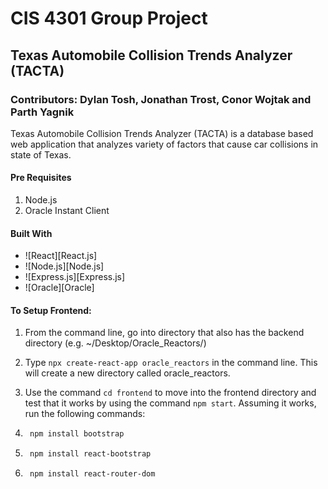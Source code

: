 # CIS 4301 Group Project
## Texas Automobile Collision Trends Analyzer (TACTA)
### Contributors: Dylan Tosh, Jonathan Trost, Conor Wojtak and Parth Yagnik

Texas Automobile Collision Trends Analyzer (TACTA) is a database based web application that analyzes variety of factors that cause car collisions in state of Texas.

#### Pre Requisites
1. Node.js
2. Oracle Instant Client

#### Built With

* ![React][React.js]
* ![Node.js][Node.js]
* ![Express.js][Express.js]
* ![Oracle][Oracle]

#### To Setup Frontend:
1. From the command line, go into directory that also has the backend directory (e.g. ~/Desktop/Oracle_Reactors/)

2. Type ```npx create-react-app oracle_reactors``` in the command line.
    This will create a new directory called oracle_reactors. 

3. Use the command ```cd frontend``` to move into the frontend directory and test 
    that it works by using the command ```npm start```. Assuming it works, run the following commands:

4. ```sh
    npm install bootstrap
    ```
    
5. ```sh
    npm install react-bootstrap
    ```
    
6. ```sh
    npm install react-router-dom
    ```